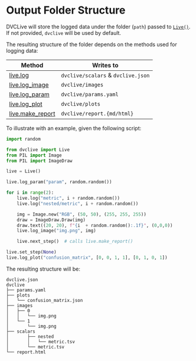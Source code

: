 # Output Folder Structure

DVCLive will store the logged data under the folder (`path`) passed to
[`Live()`](/doc/dvclive/api-reference/live). If not provided, `dvclive` will be
used by default.

The resulting structure of the folder depends on the methods used for logging
data:

| Method                                                          | Writes to                          |
| --------------------------------------------------------------- | ---------------------------------- |
| [live.log](/doc/dvclive/api-reference/live/log)                 | `dvclive/scalars` & `dvclive.json` |
| [live.log_image](/doc/dvclive/api-reference/live/log_image)     | `dvclive/images`                   |
| [live.log_param](/doc/dvclive/api-reference/live/log_param)     | `dvclive/params.yaml`              |
| [live.log_plot](/doc/dvclive/api-reference/live/log_plot)       | `dvclive/plots`                    |
| [live.make_report](/doc/dvclive/api-reference/live/make_report) | `dvclive/report.{md/html}`         |

To illustrate with an example, given the following script:

```python
import random

from dvclive import Live
from PIL import Image
from PIL import ImageDraw

live = Live()

live.log_param("param", random.random())

for i in range(2):
    live.log("metric", i + random.random())
    live.log("nested/metric", i + random.random())

    img = Image.new("RGB", (50, 50), (255, 255, 255))
    draw = ImageDraw.Draw(img)
    draw.text((20, 20), f"{i  + random.random():.1f}", (0,0,0))
    live.log_image("img.png", img)

    live.next_step()  # calls live.make_report()

live.set_step(None)
live.log_plot("confusion_matrix", [0, 0, 1, 1], [0, 1, 0, 1])
```

The resulting structure will be:

```
dvclive.json
dvclive
├── params.yaml
├── plots
│   └── confusion_matrix.json
├── images
│   ├── 0
│   │   └── img.png
│   └── 1
│       └── img.png
├── scalars
│       ├── nested
│       │   └── metric.tsv
│       └── metric.tsv
└── report.html
```
